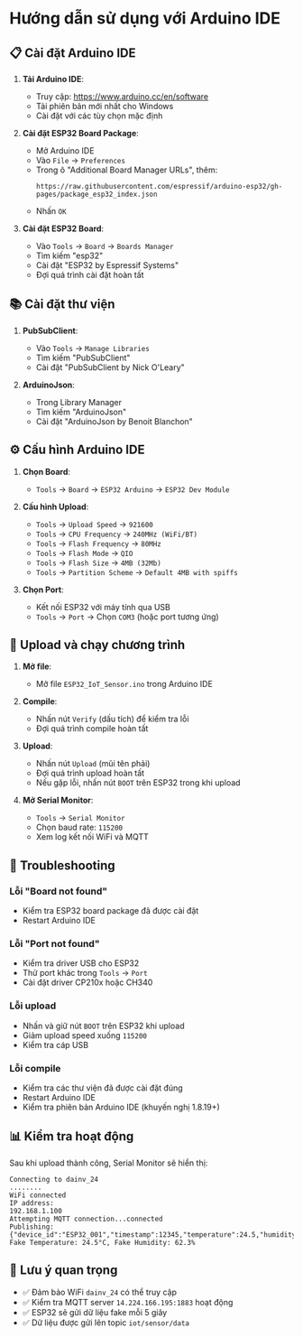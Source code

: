 # Hướng dẫn sử dụng với Arduino IDE

## 📋 Cài đặt Arduino IDE

1. **Tải Arduino IDE**:
   - Truy cập: https://www.arduino.cc/en/software
   - Tải phiên bản mới nhất cho Windows
   - Cài đặt với các tùy chọn mặc định

2. **Cài đặt ESP32 Board Package**:
   - Mở Arduino IDE
   - Vào `File` → `Preferences`
   - Trong ô "Additional Board Manager URLs", thêm:
     ```
     https://raw.githubusercontent.com/espressif/arduino-esp32/gh-pages/package_esp32_index.json
     ```
   - Nhấn `OK`

3. **Cài đặt ESP32 Board**:
   - Vào `Tools` → `Board` → `Boards Manager`
   - Tìm kiếm "esp32"
   - Cài đặt "ESP32 by Espressif Systems"
   - Đợi quá trình cài đặt hoàn tất

## 📚 Cài đặt thư viện

1. **PubSubClient**:
   - Vào `Tools` → `Manage Libraries`
   - Tìm kiếm "PubSubClient"
   - Cài đặt "PubSubClient by Nick O'Leary"

2. **ArduinoJson**:
   - Trong Library Manager
   - Tìm kiếm "ArduinoJson"
   - Cài đặt "ArduinoJson by Benoit Blanchon"

## ⚙️ Cấu hình Arduino IDE

1. **Chọn Board**:
   - `Tools` → `Board` → `ESP32 Arduino` → `ESP32 Dev Module`

2. **Cấu hình Upload**:
   - `Tools` → `Upload Speed` → `921600`
   - `Tools` → `CPU Frequency` → `240MHz (WiFi/BT)`
   - `Tools` → `Flash Frequency` → `80MHz`
   - `Tools` → `Flash Mode` → `QIO`
   - `Tools` → `Flash Size` → `4MB (32Mb)`
   - `Tools` → `Partition Scheme` → `Default 4MB with spiffs`

3. **Chọn Port**:
   - Kết nối ESP32 với máy tính qua USB
   - `Tools` → `Port` → Chọn `COM3` (hoặc port tương ứng)

## 🚀 Upload và chạy chương trình

1. **Mở file**:
   - Mở file `ESP32_IoT_Sensor.ino` trong Arduino IDE

2. **Compile**:
   - Nhấn nút `Verify` (dấu tích) để kiểm tra lỗi
   - Đợi quá trình compile hoàn tất

3. **Upload**:
   - Nhấn nút `Upload` (mũi tên phải)
   - Đợi quá trình upload hoàn tất
   - Nếu gặp lỗi, nhấn nút `BOOT` trên ESP32 trong khi upload

4. **Mở Serial Monitor**:
   - `Tools` → `Serial Monitor`
   - Chọn baud rate: `115200`
   - Xem log kết nối WiFi và MQTT

## 🔧 Troubleshooting

### Lỗi "Board not found"
- Kiểm tra ESP32 board package đã được cài đặt
- Restart Arduino IDE

### Lỗi "Port not found"
- Kiểm tra driver USB cho ESP32
- Thử port khác trong `Tools` → `Port`
- Cài đặt driver CP210x hoặc CH340

### Lỗi upload
- Nhấn và giữ nút `BOOT` trên ESP32 khi upload
- Giảm upload speed xuống `115200`
- Kiểm tra cáp USB

### Lỗi compile
- Kiểm tra các thư viện đã được cài đặt đúng
- Restart Arduino IDE
- Kiểm tra phiên bản Arduino IDE (khuyến nghị 1.8.19+)

## 📊 Kiểm tra hoạt động

Sau khi upload thành công, Serial Monitor sẽ hiển thị:

```
Connecting to dainv_24
........
WiFi connected
IP address: 
192.168.1.100
Attempting MQTT connection...connected
Publishing: {"device_id":"ESP32_001","timestamp":12345,"temperature":24.5,"humidity":62.3,"location":"Room_1"}
Fake Temperature: 24.5°C, Fake Humidity: 62.3%
```

## 🎯 Lưu ý quan trọng

- ✅ Đảm bảo WiFi `dainv_24` có thể truy cập
- ✅ Kiểm tra MQTT server `14.224.166.195:1883` hoạt động
- ✅ ESP32 sẽ gửi dữ liệu fake mỗi 5 giây
- ✅ Dữ liệu được gửi lên topic `iot/sensor/data`
